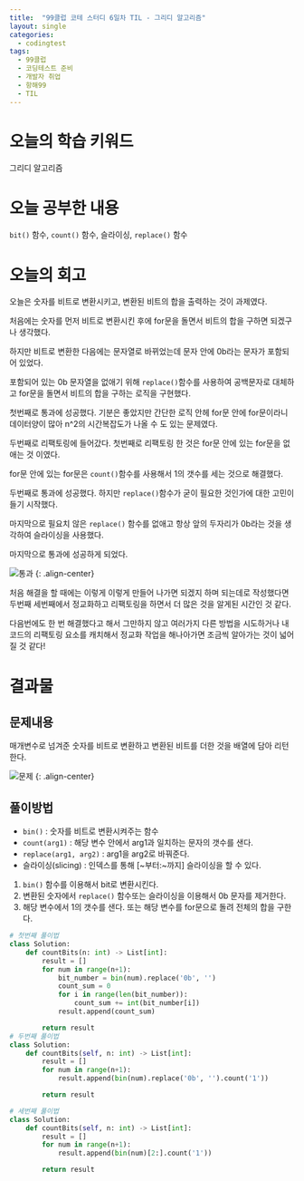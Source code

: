 ```yaml
---
title:  "99클럽 코테 스터디 6일차 TIL - 그리디 알고리즘"
layout: single
categories:
  - codingtest
tags:
  - 99클럽
  - 코딩테스트 준비
  - 개발자 취업
  - 항해99
  - TIL
---
```


# 오늘의 학습 키워드 
그리디 알고리즘

# 오늘 공부한 내용
`bit()` 함수, `count()` 함수, 슬라이싱, `replace()` 함수

# 오늘의 회고
오늘은 숫자를 비트로 변환시키고, 변환된 비트의 합을 출력하는 것이 과제였다.

처음에는 숫자를 먼저 비트로 변환시킨 후에 for문을 돌면서 비트의 합을 구하면 되겠구나 생각했다.

하지만 비트로 변환한 다음에는 문자열로 바뀌었는데 문자 안에 0b라는 문자가 포함되어 있었다.

포함되어 있는 0b 문자열을 없애기 위해 `replace()`함수를 사용하여 공백문자로 대체하고 for문을 돌면서 비트의 합을 구하는 로직을 구현했다.

첫번째로 통과에 성공했다. 기분은 좋았지만 간단한 로직 안헤 for문 안에 for문이라니 데이터양이 많아 n^2의 시간복잡도가 나올 수 도 있는 문제였다.

두번째로 리팩토링에 들어갔다. 첫번째로 리팩토링 한 것은 for문 안에 있는 for문을 없애는 것 이였다.

for문 안에 있는 for문은 `count()`함수를 사용해서 1의 갯수를 세는 것으로 해결했다.

두번째로 통과에 성공했다. 하지만 `replace()`함수가 굳이 필요한 것인가에 대한 고민이 들기 시작했다.

마지막으로 필요치 않은 `replace()` 함수를 없애고 항상 앞의 두자리가 0b라는 것을 생각하여 슬라이싱을 사용했다.

마지막으로 통과에 성공하게 되었다.

![통과](https://github.com/kimhyunso/kimhyunso.github.io/assets/87798982/ce0e0c25-d0d3-42ab-8c7d-a93f0d5cbe55)
{: .align-center}

처음 해결을 할 때에는 이렇게 이렇게 만들어 나가면 되겠지 하며 되는데로 작성했다면 두번째 세번째에서 정교화하고 리팩토링을 하면서 더 많은 것을 알게된 시간인 것 같다.

다음번에도 한 번 해결했다고 해서 그만하지 않고 여러가지 다른 방법을 시도하거나 내 코드의 리팩토링 요소를 캐치해서 정교화 작업을 해나아가면 조금씩 알아가는 것이 넓어질 것 같다!

# 결과물
## 문제내용

매개변수로 넘겨준 숫자를 비트로 변환하고 변환된 비트를 더한 것을 배열에 담아 리턴한다.

![문제](https://github.com/kimhyunso/kimhyunso.github.io/assets/87798982/791c07c2-931d-48d3-940c-72f76405d045)
{: .align-center}

## 풀이방법
- `bin()` : 숫자를 비트로 변환시켜주는 함수
- `count(arg1)` : 해당 변수 안에서 arg1과 일치하는 문자의 갯수를 샌다.
- `replace(arg1, arg2)` : arg1을 arg2로 바꿔준다.
- 슬라이싱(slicing) : 인덱스를 통해 [~부터:~까지] 슬라이싱을 할 수 있다.

1. `bin()` 함수를 이용해서 bit로 변환시킨다. 
2. 변환된 숫자에서 `replace()` 함수또는 슬라이싱을 이용해서 0b 문자를 제거한다.
3. 해당 변수에서 1의 갯수를 샌다. 또는 해당 변수를 for문으로 돌려 전체의 합을 구한다.

```python
# 첫번째 풀이법
class Solution:
    def countBits(n: int) -> List[int]:
        result = []
        for num in range(n+1):
            bit_number = bin(num).replace('0b', '')
            count_sum = 0
            for i in range(len(bit_number)):
                count_sum += int(bit_number[i])
            result.append(count_sum)

        return result
# 두번째 풀이법
class Solution:
    def countBits(self, n: int) -> List[int]:
        result = []
        for num in range(n+1):
            result.append(bin(num).replace('0b', '').count('1'))

        return result

# 세번째 풀이법
class Solution:
    def countBits(self, n: int) -> List[int]:
        result = []
        for num in range(n+1):
            result.append(bin(num)[2:].count('1'))

        return result
```










